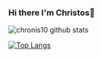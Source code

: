### Hi there I'm Christos👋

![chronis10 github stats](https://github-readme-stats.vercel.app/api?username=chronis10&count_private=true&show_icons=true)

[![Top Langs](https://github-readme-stats.vercel.app/api/top-langs/?username=chronis10&layout=compact)](https://github.com/anuraghazra/github-readme-stats)

<!--
**chronis10/chronis10** is a ✨ _special_ ✨ repository because its `README.md` (this file) appears on your GitHub profile.

Here are some ideas to get you started:

- 🔭 I’m currently working on ...
- 🌱 I’m currently learning ...
- 👯 I’m looking to collaborate on ...
- 🤔 I’m looking for help with ...
- 💬 Ask me about ...
- 📫 How to reach me: ...
- 😄 Pronouns: ...
- ⚡ Fun fact: ...
-->
